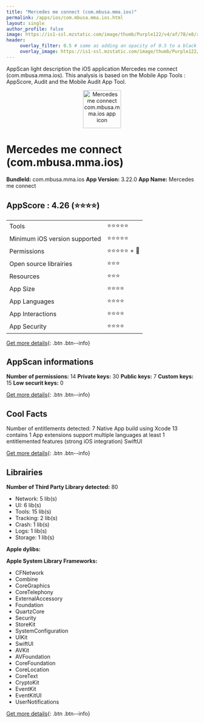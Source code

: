 ```yaml
---
title: "Mercedes me connect (com.mbusa.mma.ios)"
permalink: /apps/ios/com.mbusa.mma.ios.html
layout: single
author_profile: false
image: https://is1-ssl.mzstatic.com/image/thumb/Purple122/v4/af/78/e8/af78e8aa-8fa0-2e7e-2e8a-7c0fa3a8df04/MyStarAppIcon-1x_U007emarketing-0-7-0-sRGB-85-220.png/512x512bb.jpg
header: 
     overlay_filter: 0.5 # same as adding an opacity of 0.5 to a black background
     overlay_image: https://is1-ssl.mzstatic.com/image/thumb/Purple122/v4/af/78/e8/af78e8aa-8fa0-2e7e-2e8a-7c0fa3a8df04/MyStarAppIcon-1x_U007emarketing-0-7-0-sRGB-85-220.png/512x512bb.jpg
---
```

AppScan light description the iOS application Mercedes me connect (com.mbusa.mma.ios). This analysis is based on the Mobile App Tools : AppScore, Audit and the Mobile Audit App Tool.

  
  
<div style="text-align: center;"><img src="https://is1-ssl.mzstatic.com/image/thumb/Purple122/v4/af/78/e8/af78e8aa-8fa0-2e7e-2e8a-7c0fa3a8df04/MyStarAppIcon-1x_U007emarketing-0-7-0-sRGB-85-220.png/512x512bb.jpg" width="100" height="100" alt="Mercedes me connect com.mbusa.mma.ios app icon"></div>  
  
# Mercedes me connect (com.mbusa.mma.ios)

**BundleId:** com.mbusa.mma.ios
**App Version:** 3.22.0
**App Name:** Mercedes me connect


## AppScore : 4.26 (⭐️⭐️⭐️⭐️) 

<table>
<tr><td> Tools </td><td> ⭐️⭐️⭐️⭐️⭐️ </td></tr>
<tr><td> Minimum iOS version supported </td><td> ⭐️⭐️⭐️⭐️⭐️ </td></tr>
<tr><td> Permissions </td><td> ⭐️⭐️⭐️⭐️⭐️ + 🌟 </td></tr>
<tr><td> Open source librairies </td><td> ⭐️⭐️⭐️ </td></tr>
<tr><td> Resources </td><td> ⭐️⭐️⭐️ </td></tr>
<tr><td> App Size </td><td> ⭐️⭐️⭐️⭐️ </td></tr>
<tr><td> App Languages </td><td> ⭐️⭐️⭐️⭐️ </td></tr>
<tr><td> App Interactions </td><td> ⭐️⭐️⭐️⭐️ </td></tr>
<tr><td> App Security </td><td> ⭐️⭐️⭐️⭐️ </td></tr>
</table>

[Get more details](/pricing.html){: .btn .btn--info}  
  
## AppScan informations 

**Number of permissions:** 14
**Private keys:** 30
**Public keys:** 7
**Custom keys:** 15
**Low securit keys:** 0
  
[Get more details](/pricing.html){: .btn .btn--info}

## Cool Facts

Number of entitlements detected: 7
Native App
build using Xcode 13
contains 1 App extensions
support multiple languages
at least 1 entitlemented features (strong iOS integration)
SwiftUI
  
[Get more details](/pricing.html){: .btn .btn--info}

## Librairies 
**Number of Third Party Library detected:** 80
- Network: 5 lib(s)
- UI: 6 lib(s)
- Tools: 15 lib(s)
- Tracking: 2 lib(s)
- Crash: 1 lib(s)
- Logs: 1 lib(s)
- Storage: 1 lib(s)

**Apple dylibs:**


**Apple System Library Frameworks:**
- CFNetwork
- Combine
- CoreGraphics
- CoreTelephony
- ExternalAccessory
- Foundation
- QuartzCore
- Security
- StoreKit
- SystemConfiguration
- UIKit
- SwiftUI
- AVKit
- AVFoundation
- CoreFoundation
- CoreLocation
- CoreText
- CryptoKit
- EventKit
- EventKitUI
- UserNotifications


  
[Get more details](/pricing.html){: .btn .btn--info}

